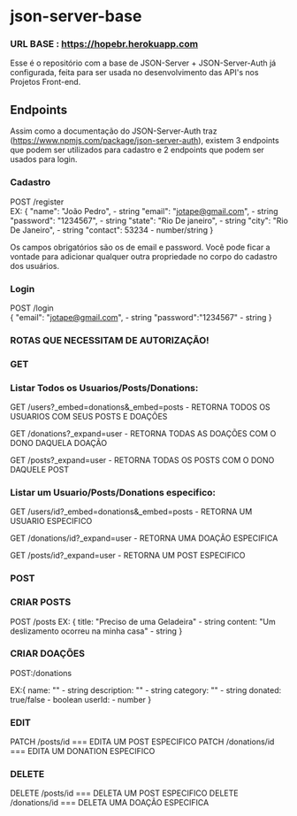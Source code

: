 # json-server-base

### URL BASE : https://hopebr.herokuapp.com


Esse é o repositório com a base de JSON-Server + JSON-Server-Auth já configurada, feita para ser usada no desenvolvimento das API's nos Projetos Front-end.

## Endpoints

Assim como a documentação do JSON-Server-Auth traz (https://www.npmjs.com/package/json-server-auth), existem 3 endpoints que podem ser utilizados para cadastro e 2 endpoints que podem ser usados para login.

### Cadastro

POST /register <br/>
EX: {
    "name": "João Pedro", - string
    "email": "jotape@gmail.com", - string
    "password": "1234567", - string
    "state": "Rio De janeiro", - string
    "city": "Rio De Janeiro", - string
    "contact": 53234 - number/string
}

 Os campos obrigatórios são os de email e password.
Você pode ficar a vontade para adicionar qualquer outra propriedade no corpo do cadastro dos usuários.


### Login

POST /login <br/>
{
	"email": "jotape@gmail.com", - string
	"password":"1234567" - string
}



### ROTAS QUE NECESSITAM DE AUTORIZAÇÃO!

### GET


 ### Listar Todos os Usuarios/Posts/Donations:

GET /users?_embed=donations&_embed=posts - RETORNA TODOS OS USUARIOS COM SEUS POSTS E DOAÇÕES

GET /donations?_expand=user - RETORNA TODAS AS DOAÇÕES COM O DONO DAQUELA DOAÇÃO

GET /posts?_expand=user - RETORNA TODAS OS POSTS COM O DONO DAQUELE POST

### Listar um Usuario/Posts/Donations especifico:

GET /users/id?_embed=donations&_embed=posts - RETORNA UM USUARIO ESPECIFICO

GET /donations/id?_expand=user - RETORNA UMA DOAÇÃO ESPECIFICA

GET /posts/id?_expand=user - RETORNA UM POST ESPECIFICO


### POST 

### CRIAR POSTS

POST /posts 
EX: {
 title: "Preciso de uma Geladeira" - string
 content: "Um deslizamento ocorreu na minha casa" - string
 }

### CRIAR DOAÇÕES 


 POST:/donations

EX:{
	name: "" - string
	description: "" - string
	category: "" - string
	donated: true/false - boolean
	userId:  - number
}


### EDIT 

PATCH /posts/id === EDITA UM POST ESPECIFICO
PATCH /donations/id === EDITA UM DONATION ESPECIFICO

### DELETE

DELETE /posts/id === DELETA UM POST ESPECIFICO
DELETE /donations/id === DELETA UMA DOAÇÃO ESPECIFICA




